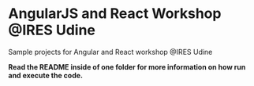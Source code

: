 # AngularJS and React Workshop @IRES Udine
Sample projects for Angular and React workshop @IRES Udine

**Read the README inside of one folder for more information on how run and execute the code.**